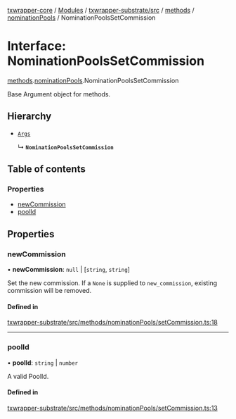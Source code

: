 [txwrapper-core](../README.md) / [Modules](../modules.md) / [txwrapper-substrate/src](../modules/txwrapper_substrate_src.md) / [methods](../modules/txwrapper_substrate_src.methods.md) / [nominationPools](../modules/txwrapper_substrate_src.methods.nominationPools.md) / NominationPoolsSetCommission

# Interface: NominationPoolsSetCommission

[methods](../modules/txwrapper_substrate_src.methods.md).[nominationPools](../modules/txwrapper_substrate_src.methods.nominationPools.md).NominationPoolsSetCommission

Base Argument object for methods.

## Hierarchy

- [`Args`](../modules/txwrapper_core_src.md#args)

  ↳ **`NominationPoolsSetCommission`**

## Table of contents

### Properties

- [newCommission](txwrapper_substrate_src.methods.nominationPools.NominationPoolsSetCommission.md#newcommission)
- [poolId](txwrapper_substrate_src.methods.nominationPools.NominationPoolsSetCommission.md#poolid)

## Properties

### newCommission

• **newCommission**: ``null`` \| [`string`, `string`]

Set the new commission.
If a `None` is supplied to `new_commission`, existing commission will be removed.

#### Defined in

[txwrapper-substrate/src/methods/nominationPools/setCommission.ts:18](https://github.com/paritytech/txwrapper-core/blob/fe8eeb2/packages/txwrapper-substrate/src/methods/nominationPools/setCommission.ts#L18)

___

### poolId

• **poolId**: `string` \| `number`

A valid PoolId.

#### Defined in

[txwrapper-substrate/src/methods/nominationPools/setCommission.ts:13](https://github.com/paritytech/txwrapper-core/blob/fe8eeb2/packages/txwrapper-substrate/src/methods/nominationPools/setCommission.ts#L13)
